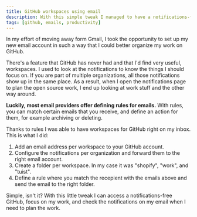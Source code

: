 ```yaml
---
title: GitHub workspaces using email
description: With this simple tweak I managed to have a notifications-free GitHub dashboard with workspaces right on my email.
tags: [github, emails, productivity]
---
```


In my effort of moving away form Gmail, I took the opportunity to set up my new email account in such a way that I could better organize my work on GitHub.

There's a feature that GitHub has never had and that I'd find very useful, workspaces. I used to look at the notifications to know the things I should focus on. If you are part of multiple organizations, all those notifications show up in the same place. As a result, when I open the notifications page to plan the open source work, I end up looking at work stuff and the other way around.

**Luckily, most email providers offer defining rules for emails.** With rules, you can match certain emails that you receive, and define an action for them, for example archiving or deleting.

Thanks to rules I was able to have workspaces for GitHub right on my inbox. This is what I did:

1. Add an email address per workspace to your GitHub account.
2. Configure the notifications per organization and forward them to the right email account.
3. Create a folder per workspace. In my case it was "shopify", "work", and "tuist".
4. Define a rule where you match the recepient with the emails above and send the email to the right folder.

Simple, isn't it? With this little tweak I can access a notifications-free GitHub, focus on my work, and check the notifications on my email when I need to plan the work.
